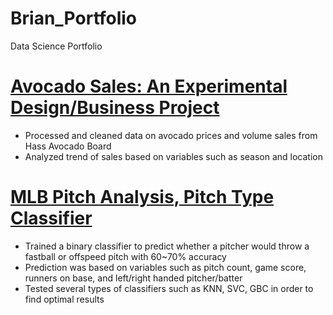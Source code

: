 # Brian_Portfolio
Data Science Portfolio

# [Avocado Sales: An Experimental Design/Business Project](https://github.com/briankosiadi/Avocado-Sales)
* Processed and cleaned data on avocado prices and volume sales from Hass Avocado Board
* Analyzed trend of sales based on variables such as season and location

# [MLB Pitch Analysis, Pitch Type Classifier](https://github.com/briankosiadi/MLB-Pitches/blob/master/MLB%20Pitches.ipynb)
* Trained a binary classifier to predict whether a pitcher would throw a fastball or offspeed pitch with 60~70% accuracy
* Prediction was based on variables such as pitch count, game score, runners on base, and left/right handed pitcher/batter
* Tested several types of classifiers such as KNN, SVC, GBC in order to find optimal results

